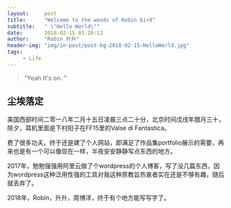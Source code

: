 ```yaml
---
layout:     post
title:      "Welcome to the woods of Robin bird"
subtitle:   " \"Hello World\""
date:       2018-02-15 03:20:13
author:     "Robin 升升"
header-img: "img/in-post/post-bg-2018-02-15-HelloWorld.jpg"
tags:
     - Life
---
```


> “Yeah It's on. ”

<p id = "build"></p>

##  尘埃落定

美国西部时间二零一八年二月十五日凌晨三点二十分，北京时间戊戌年腊月三十，除夕，耳机里面是下村阳子在FF15里的Valse di Fantastica。


费了很多功夫，终于还是建了个人网站，即满足了作品集portfolio展示的需要，再来也是有一个可以像现在一样，半夜安安静静写点东西的地方。




2017年，勉勉强强用阿里云做了个wordpress的个人博客，写了没几篇东西，因为wordpress这种泛用性强的工具对我这种原教旨热衷者实在还是不够有趣，随后就丢弃了。


2018年，Robin，升升，周博洋，终于有个地方能写写字了。
